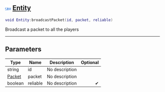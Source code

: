## ![server](.gitbook/assets/server.png) [Entity](home/Entity)



```lua
void Entity:broadcastPacket(id, packet, reliable)
```

Broadcast a packet to all the players

------
## Parameters

| Type   | Name | Description | Optional |
| ------ | ---- | ----------- | -------: |
| string | id | No description |  |
| [Packet](home/Packet) | packet | No description |  |
| boolean | reliable | No description | ✔ |


